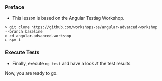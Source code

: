 ### Preface

- This lesson is based on the Angular Testing Workshop.

```
> git clone https://github.com/workshops-de/angular-advanced-workshop --branch baseline
> cd angular-advanced-workshop
> npm i
```

### Execute Tests

- Finally, execute `ng test` and have a look at the test results

Now, you are ready to go.

